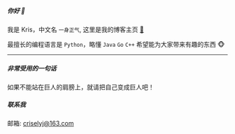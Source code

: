
##### 你好 👋

我是 Kris，中文名 `一身正气`, 这里是我的博客主页 [📃](https://kr1s77.github.io/)

最擅长的编程语言是 `Python`，略懂 `Java` `Go` `C++` 希望能为大家带来有趣的东西 🐵

---
##### 非常受用的一句话
如果不能站在巨人的肩膀上，就请把自己变成巨人吧！

##### 联系我
邮箱: criselyj@163.com
